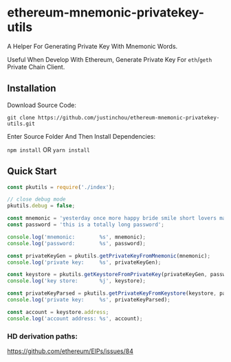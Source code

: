ethereum-mnemonic-privatekey-utils
===

A Helper For Generating Private Key With Mnemonic Words.

Useful When Develop With Ethereum, Generate Private Key For `eth`/`geth` Private Chain Client.

## Installation

Download Source Code:

`git clone https://github.com/justinchou/ethereum-mnemonic-privatekey-utils.git`

Enter Source Folder And Then Install Dependencies:

`npm install` OR `yarn install`

## Quick Start

```js
const pkutils = require('./index');

// close debug mode
pkutils.debug = false;

const mnemonic = 'yesterday once more happy bride smile short lovers make life sound great';
const password = 'this is a totally long password';

console.log('mnemonic:        %s', mnemonic);
console.log('password:        %s', password);

const privateKeyGen = pkutils.getPrivateKeyFromMnemonic(mnemonic);
console.log('private key:     %s', privateKeyGen);

const keystore = pkutils.getKeystoreFromPrivateKey(privateKeyGen, password);
console.log('key store:       %j', keystore);

const privateKeyParsed = pkutils.getPrivateKeyFromKeystore(keystore, password);
console.log('private key:     %s', privateKeyParsed);

const account = keystore.address;
console.log('account address: %s', account);

```

### HD derivation paths:
https://github.com/ethereum/EIPs/issues/84
